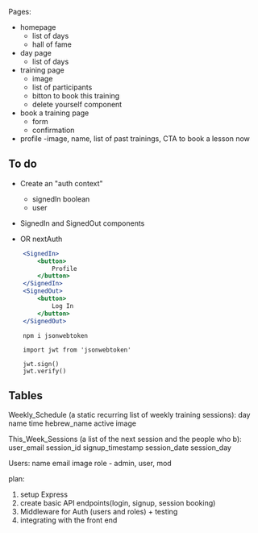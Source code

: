 Pages:

- homepage
  - list of days
  - hall of fame
- day page
  - list of days
- training page
  - image
  - list of participants
  - bitton to book this training
  - delete yourself component
- book a training page
  - form
  - confirmation
- profile
  -image, name, list of past trainings, CTA to book a lesson now

## To do

- Create an "auth context"
  - signedIn boolean
  - user
- SignedIn and SignedOut components

- OR nextAuth

```jsx
    <SignedIn>
        <button>
            Profile
        </button>
    </SignedIn>
    <SignedOut>
        <button>
            Log In
        </button>
    </SignedOut>
```

```
    npm i jsonwebtoken

    import jwt from 'jsonwebtoken'

    jwt.sign()
    jwt.verify()
```

## Tables

Weekly_Schedule (a static recurring list of weekly training sessions):
day
name
time
hebrew_name
active
image

This_Week_Sessions (a list of the next session and the people who b):
user_email
session_id
signup_timestamp
session_date
session_day

Users:
name
email
image
role - admin, user, mod

plan:

1. setup Express
2. create basic API endpoints(login, signup, session booking)
3. Middleware for Auth (users and roles) + testing
4. integrating with the front end
